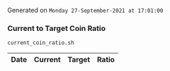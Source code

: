 Generated on `Monday 27-September-2021 at 17:01:00`

### Current to Target Coin Ratio
`current_coin_ratio.sh`

Date|Current|Target|Ratio
---|---|---|---
